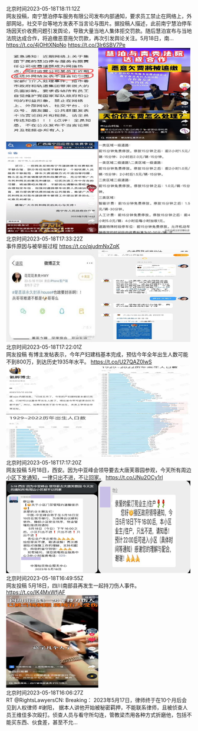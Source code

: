 北京时间2023-05-18T18:11:12Z<br>网友投稿，南宁慧泊停车服务有限公司发布内部通知，要求员工禁止在网络上，外部网站，社交平台等地方发表不当言论与图片。据投稿人描述，此前南宁慧泊停车场因天价收费问题引发舆论，导致大量当地人集体拒交罚款。随后慧泊宣布与当地法院达成合作，将追缴恶意拖欠罚款，再次引发舆论关注。5月18日，南… https://t.co/4jOHtXNpNo https://t.co/3lr6SBV7Pe<br><img src='/temp/2023/1659139565376897026_0.jpg' width='250' height='250'><img src='/temp/2023/1659139565376897026_1.jpg' width='250' height='250'><img src='/temp/2023/1659139565376897026_2.jpg' width='250' height='250'><img src='/temp/2023/1659139565376897026_3.jpg' width='250' height='250'><br>北京时间2023-05-18T17:33:22Z<br>事件原因与被举报过程 https://t.co/qjudmNxZqK<br><img src='/temp/2023/1659130045204504578_0.jpg' width='250' height='250'><img src='/temp/2023/1659130045204504578_1.jpg' width='250' height='250'><br>北京时间2023-05-18T17:22:01Z<br>网友投稿
有博主发帖表示，今年产妇建档基本完成，预估今年全年出生人数可能不到800万，到达历史1935年水平。 https://t.co/U27QAZ0lwS<br><img src='/temp/2023/1659127186689753088_0.jpg' width='250' height='250'><img src='/temp/2023/1659127186689753088_1.jpg' width='250' height='250'><br>北京时间2023-05-18T17:17:20Z<br>网友投稿
5月18日，西安。因为中亚峰会领导要去大唐芙蓉园参观，今天所有周边小区下发通知，一律只出不进，不让回家。 https://t.co/JNu2OCy1rl<br><img src='/temp/2023/1659126011101839360_0.jpg' width='250' height='250'><img src='/temp/2023/1659126011101839360_1.jpg' width='250' height='250'><br>北京时间2023-05-18T16:49:55Z<br>网友投稿
5月18日，四川南部县再发生一起持刀伤人事件。 https://t.co/IK4MxWfjAF<br><img src='/temp/2023/1659119109970313217_0.jpg' width='250' height='250'><br>北京时间2023-05-18T16:06:27Z<br>RT @RightsLawyersCN: Breaking： 2023年5月17日，律师终于在10个月后会见到人权律师 #谢阳， 据本人讲他开始被秘密羁押，不能联系律师，且被侦查人员王维佳多次殴打。侦查人员与看守所勾连，管教梁杰用各种方式折磨他，包括不能买东西、伙食差，甚至不允…<br><br>